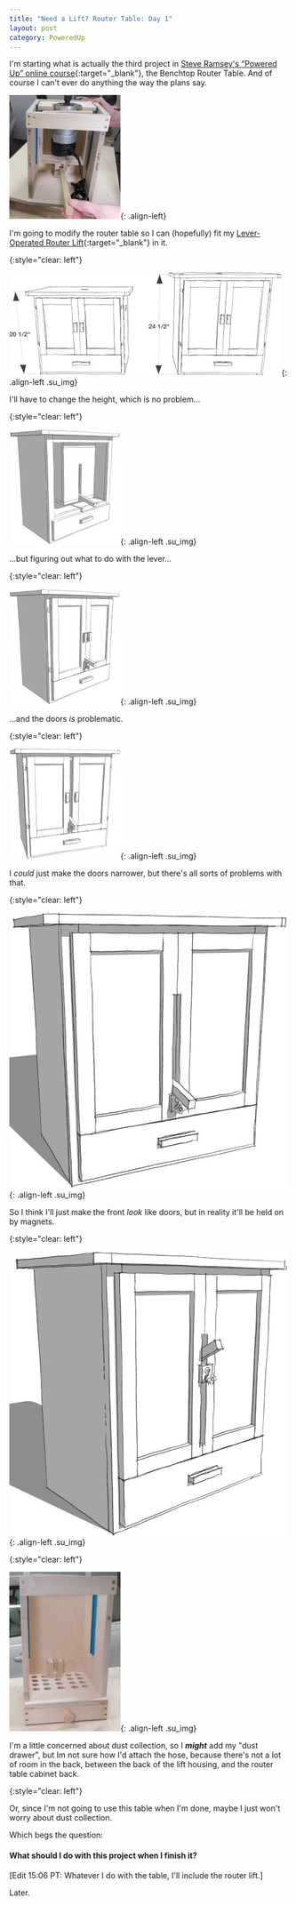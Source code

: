```yaml
---
title: "Need a Lift? Router Table: Day 1"
layout: post
category: PoweredUp
---
```

I'm starting what is actually the third project in [Steve Ramsey's “Powered Up” online course](https://theweekendwoodworker.com/powered-up){:target="_blank"}, the Benchtop Router Table. And of course I can't ever do anything the way the plans say.

<style>
  .su_img {
    padding: 10px;
    border: 2px solid black;
    background-color: white;
  }
</style>

![](/assets/images-posts/2019/02/2019-02-13.1.01.jpg){: .align-left}

I'm going to modify the router table so I can (hopefully) fit my [Lever-Operated Router Lift](https://youtu.be/LJqPDADi8MM){:target="_blank"} in it.

{:style="clear: left"}

![](/assets/images-posts/2019/02/2019-02-13.1.02.jpg){: .align-left .su_img}

I'll have to change the height, which is no problem...

{:style="clear: left"}

![](/assets/images-posts/2019/02/2019-02-14.1.03b.jpg){: .align-left .su_img}

...but figuring out what to do with the lever...

{:style="clear: left"}

![](/assets/images-posts/2019/02/2019-02-14.1.04a.jpg){: .align-left .su_img}

...and the doors *is* problematic.

{:style="clear: left"}

![](/assets/images-posts/2019/02/2019-02-14.1.05.jpg){: .align-left .su_img}

I *could* just make the doors narrower, but there's all sorts of problems with that.

{:style="clear: left"}

![](/assets/images-posts/2019/02/2019-02-14.1.06.jpg){: .align-left .su_img}

So I think I'll just make the front *look* like doors, but in reality it'll be held on by magnets.

{:style="clear: left"}

![](/assets/images-posts/2019/02/2019-02-14.1.07a.jpg){: .align-left .su_img}

{:style="clear: left"}

![](/assets/images-posts/2019/02/2019-02-13.1.08.jpg){: .align-left .su_img}

I'm a little concerned about dust collection, so I ***might*** add my "dust drawer", but Im not sure how I'd attach the hose, because there's not a lot of room in the back, between the back of the lift housing, and the router table cabinet back.

{:style="clear: left"}

Or, since I'm not going to use this table when I'm done, maybe I just won't worry about dust collection.

Which begs the question:

#### What should I do with this project when I finish it?

[Edit 15:06 PT: Whatever I do with the table, I'll include the router lift.]

Later.